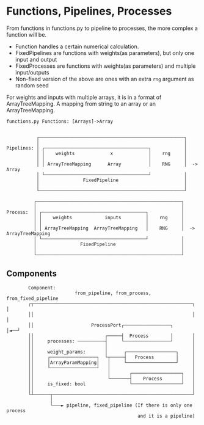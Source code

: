 # Functions, Pipelines, Processes

From functions in functions.py to pipeline to processes,
the more complex a function will be.

- Function handles a certain numerical calculation.
- FixedPipelines are functions with weights(as parameters), but only one input and output
- FixedProcesses are functions with weights(as parameters) and multiple input/outputs
- Non-fixed version of the above are ones with an extra `rng` argument as random seed

For weights and inputs with multiple arrays, it is in a format of ArrayTreeMapping.
A mapping from string to an array or an ArrayTreeMapping.



```
functions.py Functions: [Arrays]->Array


           ┌─────────────────────────────────────────────────────┐
           │                                                     │
Pipelines: │ ┌──────────────────────────────────────┐            │
           │ │    weights             x             │    rng     │
           │ │                                      │            │
           │ │ ArrayTreeMapping      Array          │    RNG     │  -> Array
           │ └──────────────────────────────────────┘            │
           │                FixedPipeline                        │
           │                                                     │
           └─────────────────────────────────────────────────────┘

          ┌─────────────────────────────────────────────────────┐
          │                                                     │
Process:  │ ┌──────────────────────────────────────┐            │
          │ │    weights            inputs         │    rng     │
          │ │                                      │            │
          │ │ ArrayTreeMapping  ArrayTreeMapping   │    RNG     │  -> ArrayTreeMapping
          │ └──────────────────────────────────────┘            │
          │                FixedPipeline                        │
          │                                                     │
          └─────────────────────────────────────────────────────┘
```

## Components

```
        Component:
                         from_pipeline, from_process, from_fixed_pipeline
        ┌┬──────────────────────────────────────────────────────────┐   │
        ││                                                          │   │
        ││                     ProcessPort┌─────────────────┐       │◄──┘
        ││                          ┌─────┤  Process        │       │
        ││     processes: ──────────┤     └─────────────────┘       │
        ││                          │                               │
        ││     weight_params:       │      ┌──────────────────┐     │
        ││     ┌─────────────────┐  └┬─────┤   Process        │     │
        ││     │ArrayParamMapping│   │     └──────────────────┘     │
        ││     └─────────────────┘   │                              │
        ││                           │       ┌──────────────────┐   │
        ││                           └───────┤    Process       │   │
        ││     is_fixed: bool                └──────────────────┘   │
        ││                                                          │
        └┴──────┬───────────────────────────────────────────────────┘
                │
                └───► pipeline, fixed_pipeline (If there is only one process
                                                and it is a pipeline)
```
